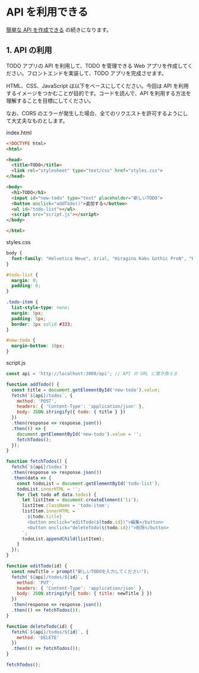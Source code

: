# API を利用できる

[簡単な API を作成できる](/quest/technologies/api/EASY_API.md) の続きになります。

## 1. API の利用

TODO アプリの API を利用して、TODO を管理できる Web アプリを作成してください。フロントエンドを実装して、TODO アプリを完成させます。

HTML、CSS、JavaScript は以下をベースにしてください。今回は API を利用するイメージをつかむことが目的です。コードを読んで、API を利用する方法を理解することを目標にしてください。

なお、CORS のエラーが発生した場合、全てのリクエストを許可するようにして大丈夫なものとします。

index.html

```html
<!DOCTYPE html>
<html>

<head>
  <title>TODO</title>
  <link rel="stylesheet" type="text/css" href="styles.css">
</head>

<body>
  <h1>TODO</h1>
  <input id="new-todo" type="text" placeholder="新しいTODO">
  <button onclick="addTodo()">追加する</button>
  <ul id="todo-list"></ul>
  <script src="script.js"></script>
</body>

</html>
```

styles.css

```css
body {
  font-family: "Helvetica Neue", Arial, "Hiragino Kaku Gothic ProN", "Hiragino Sans", Meiryo, sans-serif;
}

#todo-list {
  margin: 0;
  padding: 0;
}

.todo-item {
  list-style-type: none;
  margin: 5px;
  padding: 5px;
  border: 1px solid #333;
}

#new-todo {
  margin-bottom: 10px;
}
```

script.js

```js
const api = 'http://localhost:3000/api'; // API の URL に置き換える

function addTodo() {
  const title = document.getElementById('new-todo').value;
  fetch(`${api}/todos`, {
    method: 'POST',
    headers: { 'Content-Type': 'application/json' },
    body: JSON.stringify({ todo: { title } })
  })
  .then(response => response.json())
  .then(() => {
    document.getElementById('new-todo').value = '';
    fetchTodos();
  });
}

function fetchTodos() {
  fetch(`${api}/todos`)
  .then(response => response.json())
  .then(data => {
    const todoList = document.getElementById('todo-list');
    todoList.innerHTML = '';
    for (let todo of data.todos) {
      let listItem = document.createElement('li');
      listItem.className = 'todo-item';
      listItem.innerHTML = `
        ${todo.title}
        <button onclick="editTodo(${todo.id})">編集</button>
        <button onclick="deleteTodo(${todo.id})">削除</button>
      `;
      todoList.appendChild(listItem);
    }
  });
}

function editTodo(id) {
  const newTitle = prompt("新しいTODOを入力してください");
  fetch(`${api}/todos/${id}`, {
    method: 'PUT',
    headers: { 'Content-Type': 'application/json' },
    body: JSON.stringify({ todo: { title: newTitle } })
  })
  .then(response => response.json())
  .then(() => fetchTodos());
}

function deleteTodo(id) {
  fetch(`${api}/todos/${id}`, {
    method: 'DELETE'
  })
  .then(() => fetchTodos());
}

fetchTodos();
```